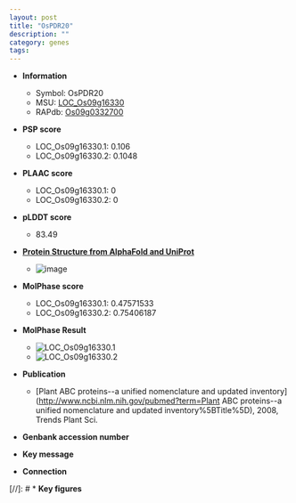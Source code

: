 ```yaml
---
layout: post
title: "OsPDR20"
description: ""
category: genes
tags: 
---
```


* **Information**  
    + Symbol: OsPDR20  
    + MSU: [LOC_Os09g16330](http://rice.plantbiology.msu.edu/cgi-bin/ORF_infopage.cgi?orf=LOC_Os09g16330)  
    + RAPdb: [Os09g0332700](http://rapdb.dna.affrc.go.jp/viewer/gbrowse_details/irgsp1?name=Os09g0332700)  

* **PSP score**  
    + LOC_Os09g16330.1: 0.106 
    + LOC_Os09g16330.2: 0.1048 

* **PLAAC score**  
    + LOC_Os09g16330.1: 0 
    + LOC_Os09g16330.2: 0 

* **pLDDT score**
    + 83.49

* **[Protein Structure from AlphaFold and UniProt](https://www.uniprot.org/uniprotkb/A3BXL8/entry#structure)**
    + ![image](https://ricepsp.github.io/images/A/AF-A3BXL8-F1.png)

* **MolPhase score**
    + LOC_Os09g16330.1: 0.47571533
    + LOC_Os09g16330.2: 0.75406187

* **MolPhase Result**
    + ![LOC_Os09g16330.1](https://304243504.github.io/Pictures/LOC_Os09g/LOC_Os09g16330.1.png)
    + ![LOC_Os09g16330.2](https://304243504.github.io/Pictures/LOC_Os09g/LOC_Os09g16330.2.png)

* **Publication**  
    + [Plant ABC proteins--a unified nomenclature and updated inventory](http://www.ncbi.nlm.nih.gov/pubmed?term=Plant ABC proteins--a unified nomenclature and updated inventory%5BTitle%5D), 2008, Trends Plant Sci.

* **Genbank accession number**  

* **Key message**  

* **Connection**  

[//]: # * **Key figures**  



